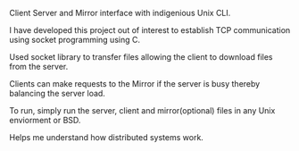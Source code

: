 Client Server and Mirror interface with indigenious Unix CLI.

I have developed this project out of interest to establish TCP communication using socket programming using C.

Used socket library to transfer files allowing the client to download files from the server.

Clients can make requests to the Mirror if the server is busy thereby balancing the server load.

To run, simply run the server, client and mirror(optional) files in any Unix enviorment or BSD.

Helps me understand how distributed systems work.
